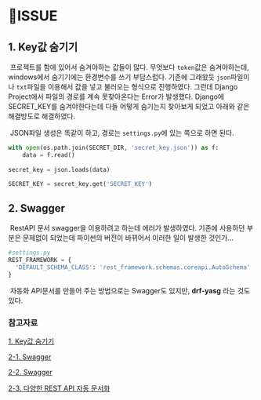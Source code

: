 # :vertical_traffic_light:ISSUE

## 1. Key값 숨기기

​	프로젝트를 함에 있어서 숨겨야하는 값들이 많다. 무엇보다 `token`값은 숨겨야하는데, windows에서 숨기기에는 환경변수를 쓰기 부담스럽다. 기존에 그래왔듯 `json`파일이나 `txt`파일을 이용해서 값을 넣고 불러오는 형식으로 진행하였다. 그런데 Django Project에서 파일의 경로를 계속 못찾아온다는 Error가 발생했다. Django에 SECRET_KEY를 숨겨야한다는데 다들 어떻게 숨기는지 찾아보게 되었고 아래와 같은 해결방도로 해결하였다.

​	JSON파일 생성은 똑같이 하고, 경로는 `settings.py`에 있는 쪽으로 하면 된다.

```python
with open(os.path.join(SECRET_DIR, 'secret_key.json')) as f:
	data = f.read()
    
secret_key = json.loads(data)

SECRET_KEY = secret_key.get('SECRET_KEY')
```



## 2. Swagger

​	RestAPI 문서 swagger을 이용하려고 하는데 에러가 발생하였다. 기존에 사용하던 부분은 문제없이 되었는데 파이썬의 버전이 바뀌어서 이러한 일이 발생한 것인가...

```python
#settings.py
REST_FRAMEWORK = {
  'DEFAULT_SCHEMA_CLASS': 'rest_framework.schemas.coreapi.AutoSchema'
}
```

​	자동화 API문서를 만들어 주는 방법으로는 Swagger도 있지만, **drf-yasg** 라는 것도 있다.



### 참고자료

[1. Key값 숨기기](https://blog.isaccchoi.com/programing/Django-secretkey-%EC%88%A8%EA%B8%B0%EA%B8%B0/)

[2-1. Swagger](https://stackoverflow.com/questions/57123611/why-swagger-raises-unclear-error-django)

[2-2. Swagger](https://www.django-rest-framework.org/community/3.10-announcement/)

[2-3. 다양한 REST API 자동 문서화](https://medium.com/towncompany-engineering/친절하게-django-rest-framework-api-문서-자동화하기-drf-yasg-c835269714fc)